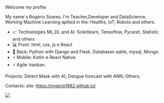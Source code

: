 Welcome my profile

My name´s Rogério Soares. I'm Teacher,Developer and DataScience. Working Machine Learning apllied in the: Healths, ioT, Robots and others.

- 📈 Technologies ML,DL and AI: Scikitlearn, Tensoflow, Pycaret, Statistic and others
- 💻 Front: html, css, js e React
- 📕 Back: Python with Django and Flask. Databases sqlite, mysql, Mongo.
- ⚡ Mobile: Kotlin e React Native.
- ⚡ Agile: kanban.

Projects: 
Detect Mask with AI; 
Dengue forecast with ANN;
Others;

Contacts:
site: https://rogerio1982.github.io/

<img src="https://github-readme-stats.vercel.app/api/top-langs/?username=rbhatia46&layout=compact&hide=html" />

